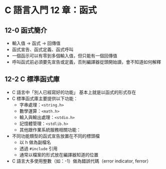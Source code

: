 # C 語言入門 12 章：函式

## 12-0 函式簡介

+ 輸入值 $\to$ 函式 $\to$ 回傳值
+ 函式宣告、函式定義、函式呼叫
+ 一個函示可以有零到多個輸入值，但只能有一個回傳值
+ 呼叫函式前必須要先宣告或定義，否則編譯器從頭開始讀，會不知道如何解釋

## 12-2 C 標準函式庫

+ C 語言中「別人已經寫好的功能」 基本上就是以函式的形式存在
+ C 標準函式庫主要提供以下功能：
  + 字串處理：`<string.h>`
  + 數學運算：`<math.h>`
  + 輸入與輸出處理：`<stdio.h>`
  + 記憶體管理：`<stdlib.h>`
  + 其他跟作業系統服務相關功能：
+ 不同功能類型的函式宣告放置在不同的標頭檔
  + 以 h 做為副檔名
  + 透過 `#include` 引用
  + 通常以檔案的形式放在編譯器知道的位置
+ C 語言大多使用整數（如：-1）做為錯誤代碼（error indicator, ferror）

<!-- ## 12-3 ~  -->
